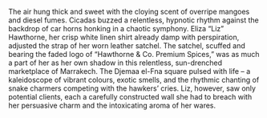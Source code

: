 The air hung thick and sweet with the cloying scent of overripe mangoes and diesel fumes.  Cicadas buzzed a relentless, hypnotic rhythm against the backdrop of car horns honking in a chaotic symphony.  Eliza “Liz” Hawthorne, her crisp white linen shirt already damp with perspiration, adjusted the strap of her worn leather satchel.  The satchel, scuffed and bearing the faded logo of “Hawthorne & Co. Premium Spices,” was as much a part of her as her own shadow in this relentless, sun-drenched marketplace of Marrakech.  The Djemaa el-Fna square pulsed with life – a kaleidoscope of vibrant colours, exotic smells, and the rhythmic chanting of snake charmers competing with the hawkers’ cries.  Liz, however, saw only potential clients, each a carefully constructed wall she had to breach with her persuasive charm and the intoxicating aroma of her wares.
